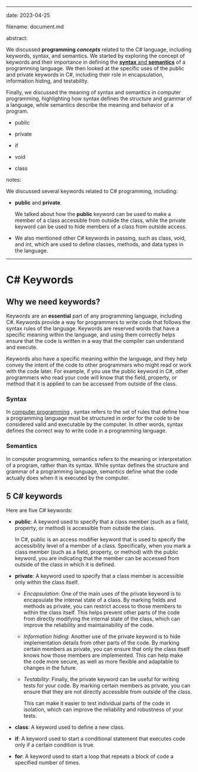 ﻿----
date: 2023-04-25

filename: document.md

abstract:

  We discussed **programming _concepts_** related to the C# language, including keywords,
  syntax, and semantics. We started by exploring the concept of keywords and their
  importance in defining the [**syntax** and **semantics**](https://lmgtfy.app/?q=computer+programming "syntax and semantics") of a programming language. We then
  looked at the specific uses of the public and private keywords in C#, including their role
  in encapsulation, information hiding, and testability.

  Finally, we discussed the meaning of syntax and semantics in computer programming,
  highlighting how syntax defines the structure and grammar of a language, while
  semantics describe the meaning and behavior of a program.

  * public

  * private

  * if

  * void

  * class

notes:

  We discussed several keywords related to C# programming, including:

  * **public** and **private**.

    We talked about how the **public** keyword can be used to make a member of a 
    class accessible from outside the class, while the private keyword can be used to 
    hide members of a class from outside access. 

  * We also mentioned other C# keywords in passing, such as class, void, and int,
    which are used to define classes, methods, and data types in the language.
----
# C# Keywords

## Why we need keywords?

Keywords are an **essential** part of any programming language, including C#.
Keywords provide a way for programmers to write code that follows the syntax rules
of the language. Keywords are reserved words that have a specific meaning within
the language, and using them correctly helps ensure that the code is written in a
way that the compiler can understand and execute.

Keywords also have a specific meaning within the language, and they help convey
the intent of the code to other programmers who might read or work with the code
later. For example, if you use the public keyword in C#, other programmers who
read your code will know that the field, property, or method that it is applied to 
can be accessed from outside of the class.

### Syntax

In  [computer programming](https://lmgtfy.app/?q=computer+programming "computer programming")
, syntax refers to the set of rules that define how a programming language must
be structured in order for the code to be considered valid and executable by the
computer. In other words, syntax defines the correct way to write code in a
programming language.

### Semantics

In computer programming, semantics refers to the meaning or interpretation of a
program, rather than its syntax. While syntax defines the structure and grammar
of a programming language, semantics define what the code actually does when it
is executed by the computer.

## 5 C# keywords

Here are five C# keywords:

* **public**: A keyword used to specify that a class member (such as a field, property,
  or method) is accessible from outside the class.

  In C#, public is an access modifier keyword that is used to specify the
  accessibility level of a member of a class. Specifically, when you mark a class
  member (such as a field, property, or method) with the public keyword, you are
  indicating that the member can be accessed from outside of the class in which it
  is defined.

* **private**: A keyword used to specify that a class member is accessible only within
  the class itself.

    * _Encapsulation_: One of the main uses of the private keyword is to encapsulate
      the internal state of a class. By marking fields and methods as private, you
      can restrict access to those members to within the class itself. This helps
      prevent other parts of the code from directly modifying the internal state of
      the class, which can improve the reliability and maintainability of the code.

    * _Information hiding_: Another use of the private keyword is to hide implementation
      details from other parts of the code. By marking certain members as private, you
      can ensure that only the class itself knows how those members are implemented.
      This can help make the code more secure, as well as more flexible and adaptable
      to changes in the future.

    * _Testability_: Finally, the private keyword can be useful for writing tests for
      your code. By marking certain members as private, you can ensure that they are
      not directly accessible from outside of the class.

      This can make it easier to test individual parts of the code in isolation,
      which can improve the reliability and robustness of your tests.

* **class**: A keyword used to define a new class.

* **if**: A keyword used to start a conditional statement that executes code only if
  a certain condition is true.

* **for**: A keyword used to start a loop that repeats a block of code a specified
  number of times.

